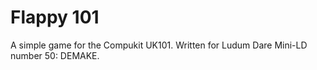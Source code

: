# Flappy 101

A simple game for the Compukit UK101. Written for Ludum Dare
Mini-LD number 50: DEMAKE.
